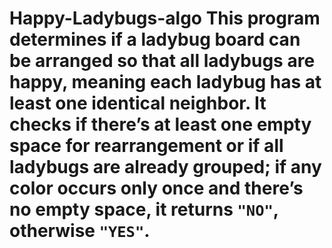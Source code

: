 # Happy-Ladybugs-algo This program determines if a ladybug board can be arranged so that all ladybugs are happy, meaning each ladybug has at least one identical neighbor. It checks if there’s at least one empty space for rearrangement or if all ladybugs are already grouped; if any color occurs only once and there’s no empty space, it returns `"NO"`, otherwise `"YES"`.
